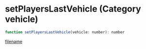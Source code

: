 # setPlayersLastVehicle (Category vehicle)

```js
function setPlayersLastVehicle(vehicle: number): number
```

[filename](setPlayersLastVehicle_m.md ':include')